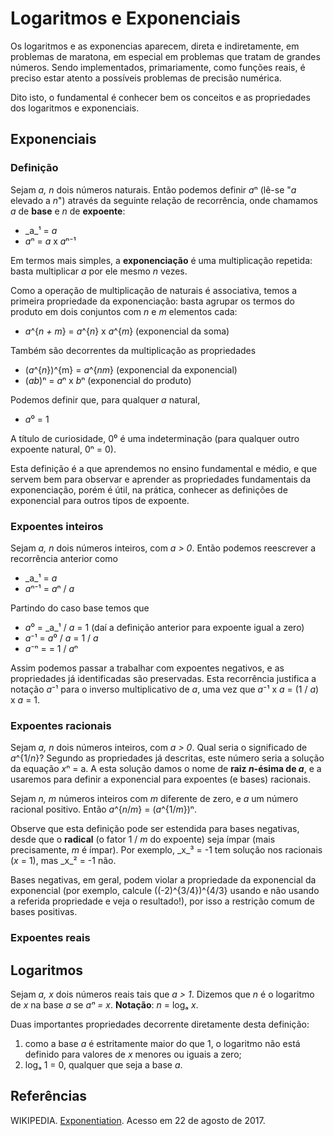 Logaritmos e Exponenciais
=========================

Os logaritmos e as exponencias aparecem, direta e indiretamente, em problemas de maratona, em
especial em problemas que tratam de grandes números. Sendo implementados, primariamente, como
funções reais, é preciso estar atento a possíveis problemas de precisão numérica.

Dito isto, o fundamental é conhecer bem os conceitos e as propriedades dos logaritmos e
exponenciais.

Exponenciais
------------

### Definição

Sejam _a, n_ dois números naturais. Então podemos definir _a_&#8319; (lê-se "_a_ elevado a _n_")
através da seguinte relação de recorrência, onde chamamos _a_ de **base** e _n_ de 
**expoente**:

* _a_¹ = _a_
* _a_&#8319; = _a_ x _a_&#8319;&#8315;¹

Em termos mais simples, a **exponenciação** é uma multiplicação repetida: basta multiplicar
_a_ por ele mesmo _n_ vezes. 

Como a operação de multiplicação de naturais é associativa, temos a primeira propriedade da
exponenciação: basta agrupar os termos do produto em dois conjuntos com _n_ e _m_ elementos
cada:

* _a_^{_n + m_} = _a_^{_n_} x _a_^{_m_} (exponencial da soma)

Também são decorrentes da multiplicação as propriedades

* (_a_^{_n_})^{m} = _a_^{_nm_} (exponencial da exponencial)
* (_ab_)&#8319; = _a_&#8319; x _b_&#8319; (exponencial do produto)

Podemos definir que, para qualquer _a_ natural,

* _a_&#8304; = 1

A título de curiosidade, 0&#8304; é uma indeterminação (para qualquer outro expoente natural,
0&#8319; = 0).

Esta definição é a que aprendemos no ensino fundamental e médio, e que servem bem para 
observar e aprender as propriedades fundamentais da exponenciação, porém é útil, na prática,
conhecer as definições de exponencial para outros tipos de expoente.

### Expoentes inteiros

Sejam _a, n_ dois números inteiros, com _a > 0_. Então podemos reescrever a recorrência 
anterior como

* _a_¹ = _a_
* _a_&#8319;&#8315;¹ = _a_&#8319; / _a_ 

Partindo do caso base temos que

* _a_&#8304; = _a_¹ / _a_ = 1 (daí a definição anterior para expoente igual a zero)
* _a_&#8315;¹ = _a_&#8304; / _a_  = 1 / _a_
* _a_&#8315;&#8319; = = 1 / _a_&#8319;

Assim podemos passar a trabalhar com expoentes negativos, e as propriedades já identificadas
são preservadas. Esta recorrência justifica a notação _a_&#8315;¹ para o inverso multiplicativo
de _a_, uma vez que _a_&#8315;¹ x _a_ = (1 / _a_) x _a_ = 1.

### Expoentes racionais

Sejam _a, n_ dois números inteiros, com _a > 0_. Qual seria o significado de _a_^{1/_n_}? 
Segundo as propriedades já descritas, este número seria a solução da equação _x_&#8319; = a.
A esta solução damos o nome de **raiz _n_-ésima de _a_**, e a usaremos para  definir a exponencial
para expoentes (e bases) racionais.

Sejam _n, m_ números inteiros com _m_ diferente de zero, e _a_ um número racional positivo. Então
_a_^{_n_/_m_} = (_a_^{1/_m_})&#8319;. 

Observe que esta definição pode ser estendida para bases negativas, desde que o **radical** 
(o fator 1 / _m_ do expoente) seja ímpar (mais precisamente, _m_ é ímpar). Por exemplo,
_x_³ = -1 tem solução nos racionais (_x_ = 1), mas _x_² = -1 não.

Bases negativas, em geral, podem violar a propriedade da exponencial da exponencial (por exemplo,
calcule ((-2)^{3/4})^{4/3} usando e não usando a referida propriedade e veja o resultado!), por 
isso a restrição comum de bases positivas.

### Expoentes reais

<!-- 
1. Definição de potenciação: natural, inteiro, racional, real
1. Exponenciação rápida
1. Definição do e
1. Serie de potência da exponencial
1. Exponenciais complexas
1. Definição de logaritmo
1. Propriedades
1. Definição por integral ou derivada de a^x
1. Mudança de base
1. Relação logaritmos/exponencial
-->

Logaritmos
----------

Sejam _a, x_ dois números reais tais que _a > 1_. Dizemos que _n_ é o logaritmo de _x_ na base
_a_ se _a&#8319; = x_. **Notação**: _n_ = log&#8336; _x_.

Duas importantes propriedades decorrente diretamente desta definição:

1. como a base _a_ é estritamente maior do que 1, o logaritmo não está definido para valores de 
_x_ menores ou iguais a zero;
1. log&#8336; 1 = 0, qualquer que seja a base _a_.

Referências
-----------

WIKIPEDIA. [Exponentiation](https://en.wikipedia.org/wiki/Exponentiation). Acesso em 22 de agosto de 2017.

